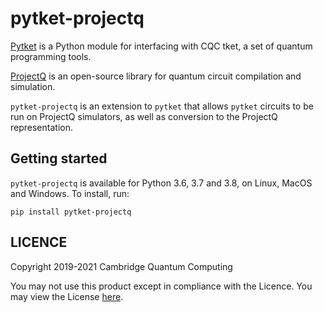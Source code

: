 # pytket-projectq

[Pytket](https://cqcl.github.io/pytket) is a Python module for interfacing
with CQC tket, a set of quantum programming tools.

[ProjectQ](https://github.com/ProjectQ-Framework/ProjectQ) is an open-source
library for quantum circuit compilation and simulation.

`pytket-projectq` is an extension to `pytket` that allows `pytket` circuits to
be run on ProjectQ simulators, as well as conversion to the ProjectQ
representation.

## Getting started

`pytket-projectq` is available for Python 3.6, 3.7 and 3.8, on Linux, MacOS and Windows.
To install, run:

```pip install pytket-projectq```

## LICENCE

Copyright 2019-2021 Cambridge Quantum Computing

You may not use this product except in compliance with the Licence. You may view
the License [here](https://cqcl.github.io/pytket/build/html/licence.html).

